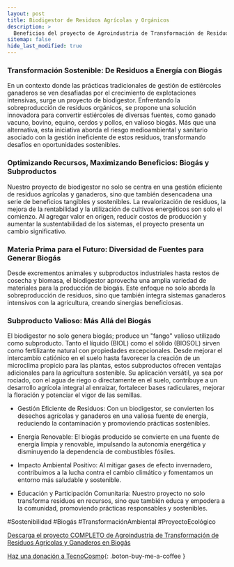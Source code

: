 ```yaml
---
layout: post
title: Biodigestor de Residuos Agrícolas y Orgánicos
description: >
  Beneficios del proyecto de Agroindustria de Transformación de Residuos Agrícolas y Ganaderos en Biogás.
sitemap: false
hide_last_modified: true
---
```


### Transformación Sostenible: De Residuos a Energía con Biogás 

En un contexto donde las prácticas tradicionales de gestión de estiércoles ganaderos se ven desafiadas por el crecimiento de explotaciones intensivas, surge un proyecto de biodigestor. Enfrentando la sobreproducción de residuos orgánicos, se propone una solución innovadora para convertir estiércoles de diversas fuentes, como ganado vacuno, bovino, equino, cerdos y pollos, en valioso biogás. Más que una alternativa, esta iniciativa aborda el riesgo medioambiental y sanitario asociado con la gestión ineficiente de estos residuos, transformando desafíos en oportunidades sostenibles.

### Optimizando Recursos, Maximizando Beneficios: Biogás y Subproductos ###

Nuestro proyecto de biodigestor no solo se centra en una gestión eficiente de residuos agrícolas y ganaderos, sino que también desencadena una serie de beneficios tangibles y sostenibles. La revalorización de residuos, la mejora de la rentabilidad y la utilización de cultivos energéticos son solo el comienzo. Al agregar valor en origen, reducir costos de producción y aumentar la sustentabilidad de los sistemas, el proyecto presenta un cambio significativo.

### Materia Prima para el Futuro: Diversidad de Fuentes para Generar Biogás ###
Desde excrementos animales y subproductos industriales hasta restos de cosecha y biomasa, el biodigestor aprovecha una amplia variedad de materiales para la producción de biogás. Este enfoque no solo aborda la sobreproducción de residuos, sino que también integra sistemas ganaderos intensivos con la agricultura, creando sinergias beneficiosas.

### Subproducto Valioso: Más Allá del Biogás ###
El biodigestor no solo genera biogás; produce un "fango" valioso utilizado como subproducto. Tanto el líquido (BIOL) como el sólido (BIOSOL) sirven como fertilizante natural con propiedades excepcionales. Desde mejorar el intercambio catiónico en el suelo hasta favorecer la creación de un microclima propicio para las plantas, estos subproductos ofrecen ventajas adicionales para la agricultura sostenible. Su aplicación versátil, ya sea por rociado, con el agua de riego o directamente en el suelo, contribuye a un desarrollo agrícola integral al enraizar, fortalecer bases radiculares, mejorar la floración y potenciar el vigor de las semillas.

- Gestión Eficiente de Residuos: Con un biodigestor, se convierten los desechos agrícolas y ganaderos en una valiosa fuente de energía, reduciendo la contaminación y promoviendo prácticas sostenibles.

- Energía Renovable: El biogás producido se convierte en una fuente de energía limpia y renovable, impulsando la autonomía energética y disminuyendo la dependencia de combustibles fósiles.

- Impacto Ambiental Positivo: Al mitigar gases de efecto invernadero, contribuimos a la lucha contra el cambio climático y fomentamos un entorno más saludable y sostenible.

- Educación y Participación Comunitaria: Nuestro proyecto no solo transforma residuos en recursos, sino que también educa y empodera a la comunidad, promoviendo prácticas responsables y sostenibles.

#Sostenibilidad #Biogás #TransformaciónAmbiental #ProyectoEcológico

[Descarga el proyecto COMPLETO de Agroindustria de Transformación de Residuos Agrı́colas y Ganaderos en Biogás](https://www.dropbox.com/scl/fo/sij6omuwnk8txprjp6zay/h?rlkey=8ujevl544ultnn1jxu8rboruy&dl=0)
                                                                                

[Haz una donación a TecnoCosmo](https://www.buymeacoffee.com/nain.taleb){: .boton-buy-me-a-coffee }

<object data="../biogasDeResiduosAgricolaGanaderos.pdf" width="100%" height="600" type='application/pdf'></object>
